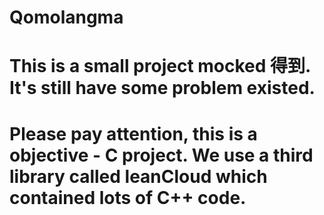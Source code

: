 # Qomolangma

# This is a small project  mocked 得到. It's still have some problem existed. 

# Please pay attention, this is a objective - C project. We use a third library called leanCloud which contained lots of C++ code.
